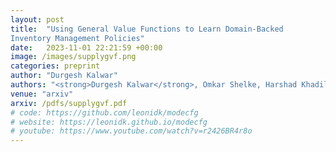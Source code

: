 ```yaml
---
layout: post
title:  "Using General Value Functions to Learn Domain-Backed
Inventory Management Policies"
date:   2023-11-01 22:21:59 +00:00
image: /images/supplygvf.png
categories: preprint
author: "Durgesh Kalwar"
authors: "<strong>Durgesh Kalwar</strong>, Omkar Shelke, Harshad Khadilkar"
venue: "arxiv"
arxiv: /pdfs/supplygvf.pdf
# code: https://github.com/leonidk/modecfg
# website: https://leonidk.github.io/modecfg
# youtube: https://www.youtube.com/watch?v=r2426BR4r8o
---
```

<!-- We show the benefits of discovering an ensemble of configurations for a given algorithm during the course of optimization. Results on stereo, planning and visual odometry.  -->